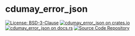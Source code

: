 # cdumay_error_json

[![License: BSD-3-Clause](https://img.shields.io/badge/license-BSD--3--Clause-blue)](./LICENSE)
[![cdumay_error_json on crates.io](https://img.shields.io/crates/v/cdumay_error_json)](https://crates.io/crates/cdumay_error_json)
[![cdumay_error_json on docs.rs](https://docs.rs/cdumay_error_json/badge.svg)](https://docs.rs/cdumay_error_json)
[![Source Code Repository](https://img.shields.io/badge/Code-On%20GitHub-blue?logo=GitHub)](https://github.com/cdumay/cdumay_error_json)

